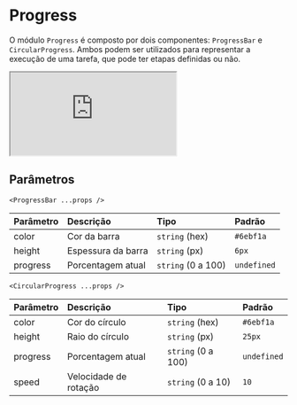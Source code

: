 # Progress

O módulo `Progress` é composto por dois componentes: `ProgressBar` e `CircularProgress`. Ambos podem ser
utilizados para representar a execução de uma tarefa, que pode ter etapas definidas ou não.


<div class="iframe-wrapper">
  <iframe src="https://bundlebrowser.mambaweb.now.sh/#!/progress"></iframe>
</div>

## Parâmetros


`<ProgressBar ...props />`

| Parâmetro | Descrição           | Tipo            | Padrão    |
| :-------- | :------------------ | :-------------- | :-------- |
| color     | Cor da barra        | `string` (hex)    | `#6ebf1a` |
| height    | Espessura da barra  | `string` (px)     | `6px`     |
| progress  | Porcentagem atual   | `string` (0 a 100)| `undefined` |


`<CircularProgress ...props />`

| Parâmetro | Descrição               | Tipo            | Padrão     |
| :-------- | :---------------------- | :-------------- | :--------- |
| color     | Cor do círculo          | `string` (hex)    | `#6ebf1a`  |
| height    | Raio do círculo         | `string` (px)     | `25px`     |
| progress  | Porcentagem atual       | `string` (0 a 100)| `undefined`  |
| speed     | Velocidade de rotação   | `string` (0 a 10) | `10`       |
